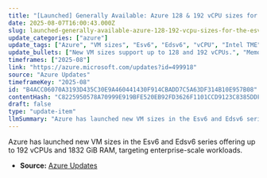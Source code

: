 ```yaml
---
title: "[Launched] Generally Available: Azure 128 & 192 vCPU sizes for the Esv6 and Edsv6 series VMs"
date: 2025-08-07T16:00:43.000Z
slug: launched-generally-available-azure-128-192-vcpu-sizes-for-the-esv6-and-edsv6-series-vms
update_categories: ["azure"]
update_tags: ["Azure", "VM sizes", "Esv6", "Edsv6", "vCPU", "Intel TME"]
update_bullets: ["New VM sizes support up to 128 and 192 vCPUs.", "Memory capacity up to 1832 GiB RAM.", "Suitable for in-memory analytics, large relational databases, and in-memory cache workloads.", "Include Intel Total Memory Encryption (Intel TME) for enhanced security."]
timeframes: ["2025-08"]
link: "https://azure.microsoft.com/updates?id=499918"
source: "Azure Updates"
timeframeKey: "2025-08"
id: "B4ACC06070A3193D435C30E9A460441430F914CBADD7C5A63DF314B10E957B08"
contentHash: "C8225950578A70999E919BFE520EB92FD3626F1101CCD9123C8385DDFC43FEBE"
draft: false
type: "update-item"
llmSummary: "Azure has launched new VM sizes in the Esv6 and Edsv6 series offering up to 192 vCPUs and 1832 GiB RAM, targeting enterprise-scale workloads."
---
```


Azure has launched new VM sizes in the Esv6 and Edsv6 series offering up to 192 vCPUs and 1832 GiB RAM, targeting enterprise-scale workloads.

- **Source:** [Azure Updates](https://azure.microsoft.com/updates?id=499918)
